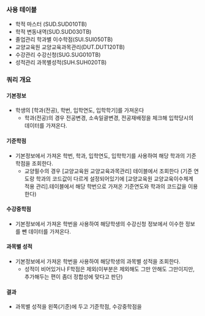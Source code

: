 
### 사용 테이블 

- 학적 마스터 (SUD.SUD010TB)
- 학적 변동내역(SUD.SUD030TB)
- 졸업관리 학과별 이수학점(SUI.SUI050TB)
- 교양교육원 교양교육과목관리(DUT.DUT120TB)
- 수강관리 수강신청(SUG.SUG010TB)
- 성적관리 과목별성적(SUH.SUH020TB)


### 쿼리 개요
#### 기본정보
-  학생의 \[학과(전공), 학번, 입학연도, 입학학기\]를 가져온다
	- 학과(전공)의 경우 전공변경, 소속일괄변경, 전공재배정을 체크해 입학당시의 데이터를 가져온다.

#### 기준학점
- 기본정보에서 가져온 학번, 학과, 입학연도, 입학학기를 사용하여 해당 학과의 기준학점을 조회한다.
	-  교양필수의 경우 \[교양교육원 교양교육과목관리\] 테이블에서 조회한다
	  (기준 연도랑 학과의 코드값이 다르게 설정되어있기에 \[교양교육원 교양교육이수체계 적용 관리\].테이블에서 해당 학번으로 가져온 기준연도와 학과의 코드값을 이용한다)

#### 수강중학점
- 기본정보에서 가져온 학번을 사용하여 해당학생의 수강신청 정보에서 이수한 정보를 뺀 데이터를 가져온다.


#### 과목별 성적
- 기본정보에서 가져온 학번을 사용하여 해당학생의 과목별 성적을 조회한다.
	- 성적이 비어있거나 F학점은 제외(이부분은 제외해도 그만 안해도 그만이지만, 추가해두는 편이 좀더 정합성에 맞다고 판단)


#### 결과
- 과목별 성적을 왼쪽(기준)에 두고 기준학점, 수강중학점을 